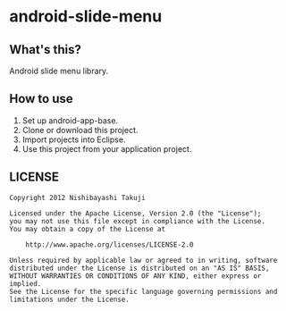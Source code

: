 android-slide-menu
====


What's this?
----

Android slide menu library.

How to use
----

1. Set up android-app-base.
2. Clone or download this project.
3. Import projects into Eclipse.
4. Use this project from your application project.

LICENSE
----

```
Copyright 2012 Nishibayashi Takuji

Licensed under the Apache License, Version 2.0 (the "License");
you may not use this file except in compliance with the License.
You may obtain a copy of the License at

    http://www.apache.org/licenses/LICENSE-2.0

Unless required by applicable law or agreed to in writing, software
distributed under the License is distributed on an "AS IS" BASIS,
WITHOUT WARRANTIES OR CONDITIONS OF ANY KIND, either express or implied.
See the License for the specific language governing permissions and
limitations under the License.
```
